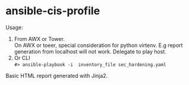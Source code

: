# ansible-cis-profile
Usage:
1. From AWX or Tower.  
On AWX or toeer, special consideration for python virtenv. E.g report generation from localhost will not work. Delegate to play host.
2. Or CLI  
```#> ansible-playbook -i  inventory_file sec_hardening.yaml```

Basic HTML report generated with Jinja2.
  
